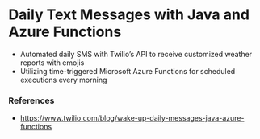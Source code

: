 # Daily Text Messages with Java and Azure Functions
* Automated daily SMS with Twilio’s API to receive customized weather reports with emojis
* Utilizing time-triggered Microsoft Azure Functions for scheduled executions every morning

### References 
* https://www.twilio.com/blog/wake-up-daily-messages-java-azure-functions

